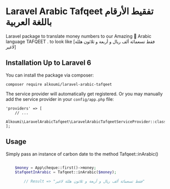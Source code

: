 # Laravel Arabic Tafqeet  تفقيط الأرقام باللغة العربية

Laravel package to translate money numbers to our Amazing 💝 Arabic language TAFQEET . to look like [فقط تسعمائة ألف ريال و أربعة و ثلاثون هللة لاغير]
## Installation Up to Laravel 6

You can install the package via composer:

	composer require alkoumi/laravel-arabic-tafqeet

The service provider will automatically get registered. Or you may manually add the service provider in your `config/app.php` file:

    'providers' => [
        // ...
        Alkoumi\LaravelArabicTafqeet\LaravelArabicTafqeetServiceProvider::class,
    ];

## Usage

Simply pass an instance of carbon date to the method Tafqeet::inArabic()

```php

	$money = App\cheque::first()->money;
	$tafqeetInArabic = Tafqeet::inArabic($money);

        // Result => "فقط تسعمائة ألف ريال و أربعة و ثلاثون هللة لاغير"
```
